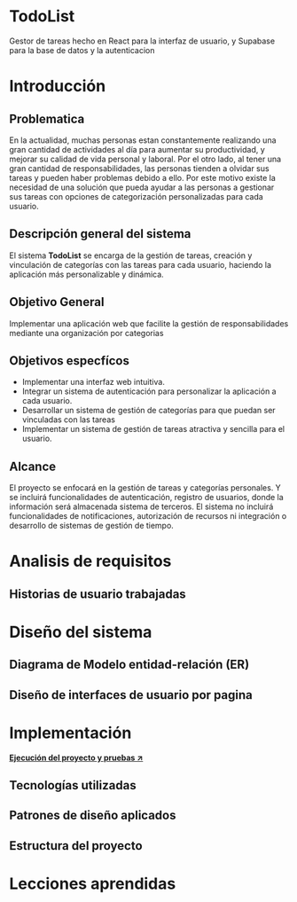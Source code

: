 # TodoList
Gestor de tareas hecho en React para la interfaz de usuario, y Supabase para la base de datos y la autenticacion

# Introducción

## Problematica
En la actualidad, muchas personas estan constantemente realizando una gran cantidad de actividades al día para aumentar su productividad, y mejorar su calidad de vida personal y laboral. Por el otro lado, al tener una gran cantidad de responsabilidades, las personas tienden a olvidar sus tareas y pueden haber problemas debido a ello. Por este motivo existe la necesidad de una solución que pueda ayudar a las personas a gestionar sus tareas con opciones de categorización personalizadas para cada usuario.

## Descripción general del sistema
El sistema **TodoList** se encarga de la gestión de tareas, creación y vinculación de categorías con las tareas para cada usuario, haciendo la aplicación más personalizable y dinámica.

## Objetivo General
Implementar una aplicación web que facilite la gestión de responsabilidades mediante una organización por categorias

## Objetivos especfícos
* Implementar una interfaz web intuitiva.
* Integrar un sistema de autenticación para personalizar la aplicación a cada usuario.
* Desarrollar un sistema de gestión de categorías para que puedan ser vinculadas con las tareas
* Implementar un sistema de gestión de tareas atractiva y sencilla para el usuario.

## Alcance
El proyecto se enfocará en la gestión de tareas y categorías personales. Y se incluirá funcionalidades de autenticación, registro de usuarios, donde la información será almacenada sistema de terceros.
El sistema no incluirá funcionalidades de notificaciones, autorización de recursos ni integración o desarrollo de sistemas de gestión de tiempo.

# Analisis de requisitos

## Historias de usuario trabajadas

# Diseño del sistema

## Diagrama de Modelo entidad-relación (ER)

## Diseño de interfaces de usuario por pagina

# Implementación

**[Ejecución del proyecto y pruebas ↗](./TodoList-FinalProject/README.md)**

## Tecnologías utilizadas

## Patrones de diseño aplicados

## Estructura del proyecto

# Lecciones aprendidas

